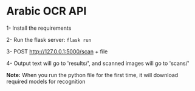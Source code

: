 # Arabic OCR API

1- Install the requirements

2- Run the flask server: `flask run`

3- POST http://127.0.0.1:5000/scan + file

4- Output text will go to 'results/', and scanned images will go to 'scans/'

**Note:** When you run the python file for the first time, it will download required models for recognition

